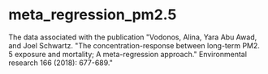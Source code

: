 # meta_regression_pm2.5

The data associated with the publication "Vodonos, Alina, Yara Abu Awad, and Joel Schwartz. "The concentration-response between long-term PM2. 5 exposure and mortality; A meta-regression approach." Environmental research 166 (2018): 677-689."
